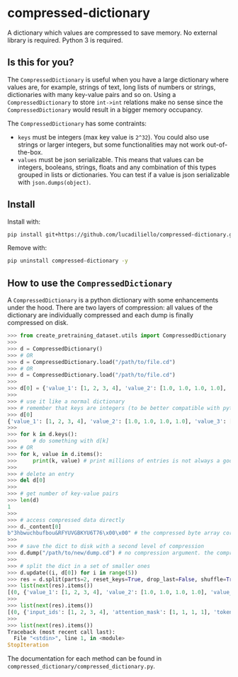 # compressed-dictionary
A dictionary which values are compressed to save memory. No external library is required. Python 3 is required.

## Is this for you?

The `CompressedDictionary` is useful when you have a large dictionary where values are, for example, strings of text, long lists of numbers or strings, dictionaries with many key-value pairs and so on. Using a `CompressedDictionary` to store `int->int` relations make no sense since the `CompressedDictionary` would result in a bigger memory occupancy.

The `CompressedDictionary` has some contraints:
- `keys` must be integers (max key value is `2^32`). You could also use strings or larger integers, but some functionalities may not work out-of-the-box.
- `values` must be json serializable. This means that values can be integers, booleans, strings, floats and any combination of this types grouped in lists or dictionaries. You can test if a value is json serializable with `json.dumps(object)`.


## Install

Install with:
```bash
pip install git+https://github.com/lucadiliello/compressed-dictionary.git --upgrade
```

Remove with:
```bash
pip uninstall compressed-dictionary -y
```


## How to use the `CompressedDictionary`

A `CompressedDictionary` is a python dictionary with some enhancements under the hood. There are two layers of compression: all values of the dictionary are individually compressed and each dump is finally compressed on disk.

```python
>>> from create_pretraining_dataset.utils import CompressedDictionary
>>>
>>> d = CompressedDictionary()
>>> # OR
>>> d = CompressedDictionary.load("/path/to/file.cd")
>>> # OR
>>> d = CompressedDictionary.load("/path/to/file.cd")
>>>
>>> d[0] = {'value_1': [1, 2, 3, 4], 'value_2': [1.0, 1.0, 1.0, 1.0], 'value_3': ["hi", "I", "am", "Luca"], 'value_4': [True, False, True, True]}
>>>
>>> # use it like a normal dictionary
>>> # remember that keys are integers (to be better compatible with pytorch dataset indexing with integers)
>>> d[0]
{'value_1': [1, 2, 3, 4], 'value_2': [1.0, 1.0, 1.0, 1.0], 'value_3': ["hi", "I", "am", "Luca"], 'value_4': [True, False, True, True]}
>>>
>>> for k in d.keys():
>>>     # do something with d[k]
>>> # OR
>>> for k, value in d.items():
>>>     print(k, value) # print millions of entries is not always a good idea...
>>>
>>> # delete an entry
>>> del d[0]
>>>
>>> # get number of key-value pairs
>>> len(d)
1
>>>
>>> # access compressed data directly
>>> d._content[0]
b"3hbwuchbufbou&RFYUVGBKYU6T76\x00\x00" # the compressed byte array corresponding to the d[0] value
>>>
>>> # save the dict to disk with a second level of compression
>>> d.dump("/path/to/new/dump.cd") # no compression argument. the compression is the same used for values.
>>>
>>> # split the dict in a set of smaller ones
>>> d.update((i, d[0]) for i in range(5))
>>> res = d.split(parts=2, reset_keys=True, drop_last=False, shuffle=True) # splits are returned as a generator
>>> list(next(res).items())
[(0, {'value_1': [1, 2, 3, 4], 'value_2': [1.0, 1.0, 1.0, 1.0], 'value_3': ["hi", "I", "am", "Luca"], 'value_4': [True, False, True, True]}), (1, {'value_1': [1, 2, 3, 4], 'value_2': [1.0, 1.0, 1.0, 1.0], 'value_3': ["hi", "I", "am", "Luca"], 'value_4': [True, False, True, True]}), (2, {'value_1': [1, 2, 3, 4], 'value_2': [1.0, 1.0, 1.0, 1.0], 'value_3': ["hi", "I", "am", "Luca"], 'value_4': [True, False, True, True]})]
>>>
>>> list(next(res).items())
[(0, {'input_ids': [1, 2, 3, 4], 'attention_mask': [1, 1, 1, 1], 'token_type_ids': [0, 0, 1, 1], 'words_tails': [True, False, True, True]}), (1, {'input_ids': [1, 2, 3, 4], 'attention_mask': [1, 1, 1, 1], 'token_type_ids': [0, 0, 1, 1], 'words_tails': [True, False, True, True]})]
>>>
>>> list(next(res).items())
Traceback (most recent call last):
  File "<stdin>", line 1, in <module>
StopIteration
```

The documentation for each method can be found in `compressed_dictionary/compressed_dictionary.py`.
